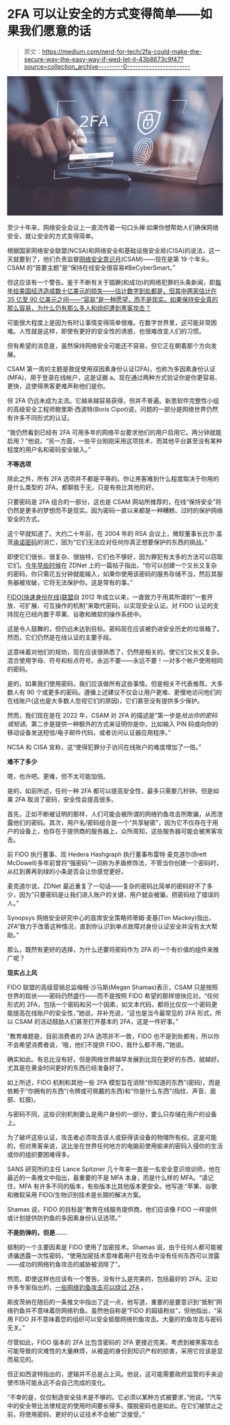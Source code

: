 # 2FA 可以让安全的方式变得简单——如果我们愿意的话

> 原文：<https://medium.com/nerd-for-tech/2fa-could-make-the-secure-way-the-easy-way-if-wed-let-it-43b8673c9f47?source=collection_archive---------0----------------------->

![](img/27f51899c461f72a65eda9a2921c3cfe.png)

至少十年来，网络安全会议上一直流传着一句口头禅:如果你想帮助人们确保网络安全，就让安全的方式变得简单。

根据国家网络安全联盟(NCSA)和网络安全和基础设施安全局(CISA)的说法，这一天就要到了，他们负责监督[网络安全意识月](https://www.cisa.gov/cybersecurity-awareness-month)(CSAM)——现在是第 19 个年头。CSAM 的“首要主题”是“保持在线安全很容易#BeCyberSmart。”

但这应该有一个警告。鉴于不断有关于猖獗(和成功)的网络犯罪的头条新闻，即[每年给美国经济造成数十亿美元的损失——估计数字到处都是，但其中两家估计在 35 亿至 90 亿美元之间——“容易”是一种愿望，而不是现实。如果保持安全真的那么容易，为什么仍有那么多人和组织遭到黑客攻击？](https://www.cobalt.io/blog/business-cost-of-cybercrime)

可能很大程度上是因为有时让事情变得简单很难。在数字世界里，这可能非常困难。人性就是这样，即使有更好的安全性的诱惑，也很难改变人们的习惯。

但有希望的消息是，虽然保持网络安全可能还不容易，但它正在朝着那个方向发展。

CSAM 第一周的主题是敦促使用双因素身份认证(2FA)，也称为多因素身份认证(MFA)，用于登录在线帐户，这是证据 a。现在通过两种方式验证你是你更容易、更快，这使得黑客更难声称他们是你。

但 2FA 仍远未成为主流。它越来越容易获得，但并不普遍。新思软件完整性小组的高级安全工程师鲍里斯·西波特(Boris Cipot)说，问题的一部分是网络世界仍然有许多不同形式的认证。

“我仍然看到已经有 2FA 可用多年的网络平台要求他们的用户启用它。两分钟就能启用？”他说。“另一方面，一些平台刚刚采用这项技术，而其他平台甚至没有某种程度的用户名和密码安全输入。”

**不等选项**

除此之外，所有 2FA 选项并不都是平等的。你让黑客难到什么程度取决于你用的是什么类型的 2FA。都聊胜于无，只是有些比其他的好。

只要密码是 2FA 组合的一部分，这也是 CSAM 网站所推荐的，在线“保持安全”将仍然是更多的梦想而不是现实。因为密码一直以来都是一种糟糕、过时的保护网络安全的方式。

这个早就知道了。大约二十年前，在 2004 年的 RSA 会议上，微软董事长比尔·盖茨[承诺密码](https://www.cnet.com/news/gates-predicts-death-of-the-password/)的消亡，因为“它们无法应对任何你真正想要保护的东西的挑战。”

即使它们很长、很复杂、很独特，它们也不够好，因为罪犯有太多的方法可以窃取它们。[今年早些时候](https://www.zdnet.com/article/better-than-the-best-password-how-to-use-2fa-to-improve-your-security/)在 ZDNet 上的一篇帖子指出，“你可以创建一个又长又复杂的密码，你只需花五分钟就能输入，如果你使用该密码的服务存储不当，然后其服务器被攻破，它将无法保护你。这是常有的事。”

[FIDO(快速身份在线)联盟](https://fidoalliance.org/)自 2012 年成立以来，一直致力于用其所谓的“一套开放、可扩展、可互操作的机制”来取代密码，以实现安全认证。对 FIDO 认证的支持现在已经内置于苹果、谷歌和微软的操作系统中。

这是令人鼓舞的，但仍远未达到目标。密码现在应该被扔进安全历史的垃圾箱了。然而，它们仍然是在线认证的主要手段。

这意味着对他们的规劝，现在应该很熟悉了，仍然是相关的。使它们又长又复杂。混合使用字母、符号和标点符号。永远不要——永远不要！—对多个帐户使用相同的密码。

是的，如果我们使用密码，我们应该做所有这些事情。但是相关不代表推荐。大多数人有 90 个或更多的密码。遵循上述建议不仅会让用户更难、更慢地访问他们的在线账户(这也是大多数人忽视它们的原因)，它们甚至没有提供多少保护。

然而，我们现在是在 2022 年，CSAM 对 2FA 的描述是“第一步是*给出你的密码或短语*。第二步是提供一种额外的方式来证明你是你，比如输入 PIN 码或向你的移动设备发送短信/电子邮件代码，或者访问认证器应用程序。”

NCSA 和 CISA 宣称，这“使得犯罪分子访问在线账户的难度增加了一倍。”

**难不了多少**

嗯，也许吧。更难，但不太可能加倍。

是的，如前所述，任何一种 2FA 都可以提高安全性，最多只需要几秒钟。但是如果 2FA 取消了密码，安全性会提高很多。

首先，正如不断被证明的那样，人们可能会被所谓的网络钓鱼攻击所欺骗，从而泄露他们的密码。其次，用户名/密码组合是一个“共享秘密”，因为它不仅存在于用户的设备上，也存在于提供商的服务器上，众所周知，这些服务器可能会被黑客攻击。

前 FIDO 执行董事、现 Hedera Hashgraph 执行董事布雷特·麦克道尔(Brett McDowell)多年前曾将“强密码”一词称为矛盾修饰法，不管当你创建一个密码时，从红到黄再到绿的小条是否会让你感觉更好。

麦克道尔说，ZDNet 最近重复了一句话——复杂的密码比简单的密码好不了多少，因为“只要密码是让我们进入账户的关键，用户就会被骗，把密码给了错误的人。”

Synopsys 网络安全研究中心的首席安全策略师蒂姆·麦基(Tim Mackey)指出，2FA“致力于改善这种情况，直到你认识到单点故障对身份认证安全并没有太大帮助。”

那么，既然有更好的选择，为什么还要将密码作为 2FA 的一个有价值的组件来推广呢？

**现实占上风**

FIDO 联盟的高级营销总监梅根·沙马斯(Megan Shamas)表示，CSAM 只是按照世界的现状——密码仍然盛行——而不是按照 FIDO 希望的那样很快应对。“任何形式的 2FA，包括一个密码和另一个因素，如文本代码，都将比仅仅一个密码更能提高在线账户的安全性，”她说，并补充说，“这也是当今最常见的 2FA 形式，所以 CSAM 的活动鼓励人们甚至打开基本的 2FA，这是一件好事。”

“教育难题是，目前消费者的 2FA 选项并不一致，FIDO 也不是到处都有，所以你不会希望消费者说，‘哦，他们不提供 FIDO，我什么都不用，’”她说。

确实如此。有总比没有好。但是网络世界越早发展到比现在更好的东西，就越好。尤其是在黄金时间更好的东西已经准备好了。

如上所述，FIDO 机制和其他一些 2FA 模型旨在消除“你知道的东西”(密码)，而是依赖于“你拥有的东西”(令牌或可佩戴的东西)和“你是什么东西”(指纹、声音、面部、虹膜)。

与密码不同，这些识别机制要么是用户身份的一部分，要么只存储在用户的设备上。

为了破坏这些认证，攻击者必须攻击该人或获得该设备的物理所有权。这是可能的，但对黑客来说，这比坐在世界任何地方的电脑前使用偷来的密码入侵你的生活或你的组织要困难得多。

SANS 研究所的主任 Lance Spitzner 几十年来一直是一名安全意识培训师，他在最近的一条推文中指出，最重要的不是 MFA 本身，而是什么样的 MFA。“请记住，MFA 有许多不同的版本，有些版本比其他版本更安全。他写道:“苹果、谷歌和微软采用 FIDO/生物识别技术是长期的解决方案。

Shamas 说，FIDO 的目标是“教育在线服务提供商，他们应该像 FIDO 一样提供或计划提供防钓鱼的多因素身份认证选项。”

**不是防弹的，但是……**

抵制的一个主要因素是 FIDO 使用了加密技术。Shamas 说，由于任何人都可能被诱骗透露一次性密码，“使用加密技术意味着用户在攻击中没有任何东西可以泄露——成功的网络钓鱼攻击的威胁被消除了”。

然而，即使这样也应该有一个警告。没有什么是完美的，包括最好的 2FA。正如许多专家指出的，[一些网络钓鱼攻击可以绕过 2FA](https://corneacristian.medium.com/how-to-bypass-2fa-mfa-with-phishing-64fe3b05cbee) 。

斯皮茨纳在随后的一条推文中指出了这一点，他写道，重要的是要意识到“抵制”网络钓鱼并不意味着防网络钓鱼。虽然他自称是“FIDO 的超级粉丝”，但他指出，“采用 FIDO 并不意味着您的组织可以安全抵御网络钓鱼攻击。大量的钓鱼攻击与密码无关。”

尽管如此，FIDO 版本的 2FA 比包含密码的 2FA 更接近完美，考虑到被黑客攻击可能导致的灾难性的大量麻烦，从被盗的身份到知识产权的损害，采用它应该是显而易见的。

但正如西波特指出的，逻辑并不总是占上风。他说，这可能需要政府监管的手来迫使市场可能永远不会自己完成的变化。

“不幸的是，仅仅制造安全技术是不够的。它必须以某种方式被要求，”他说。“汽车中的安全带比法律规定的使用时间要长得多。摆脱密码也是如此。在它们被禁止之前，将使用密码，更好的认证技术不会被广泛接受。”
